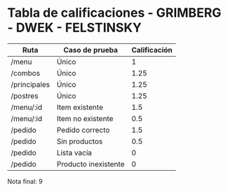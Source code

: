 # Tabla de calificaciones - GRIMBERG - DWEK - FELSTINSKY

| Ruta         | Caso de prueba       | Calificación |
| ------------ | -------------------- | ------------ |
| /menu        | Único                | 1            |
| /combos      | Único                | 1.25         |
| /principales | Único                | 1.25         |
| /postres     | Único                | 1.25         |
| /menu/:id    | Item existente       | 1.5          |
| /menu/:id    | Item no existente    | 0.5          |
| /pedido      | Pedido correcto      | 1.5          |
| /pedido      | Sin productos        | 0.5          |
| /pedido      | Lista vacía          | 0            |
| /pedido      | Producto inexistente | 0            |

Nota final: 9
